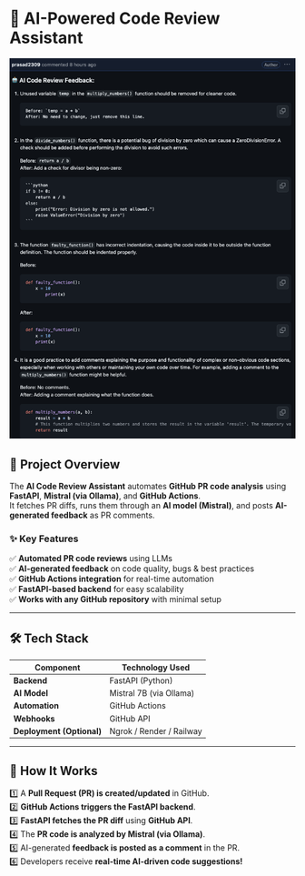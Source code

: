 # 🚀 AI-Powered Code Review Assistant

![AI Review Output](ai-review-output.png)

## 📌 Project Overview

The **AI Code Review Assistant** automates **GitHub PR code analysis** using **FastAPI**, **Mistral (via Ollama)**, and **GitHub Actions**.  
It fetches PR diffs, runs them through an **AI model (Mistral)**, and posts **AI-generated feedback** as PR comments.

### ✨ **Key Features**
✅ **Automated PR code reviews** using LLMs  
✅ **AI-generated feedback** on code quality, bugs & best practices  
✅ **GitHub Actions integration** for real-time automation  
✅ **FastAPI-based backend** for easy scalability  
✅ **Works with any GitHub repository** with minimal setup  

---

## 🛠 **Tech Stack**
| Component      | Technology Used |
|---------------|----------------|
| **Backend**   | FastAPI (Python) |
| **AI Model**  | Mistral 7B (via Ollama) |
| **Automation**| GitHub Actions |
| **Webhooks**  | GitHub API |
| **Deployment (Optional)** | Ngrok / Render / Railway |

---

## 🚀 **How It Works**
1️⃣ A **Pull Request (PR) is created/updated** in GitHub.  
2️⃣ **GitHub Actions triggers the FastAPI backend**.  
3️⃣ **FastAPI fetches the PR diff** using **GitHub API**.  
4️⃣ The **PR code is analyzed by Mistral (via Ollama)**.  
5️⃣ AI-generated **feedback is posted as a comment** in the PR.  
6️⃣ Developers receive **real-time AI-driven code suggestions!**  

